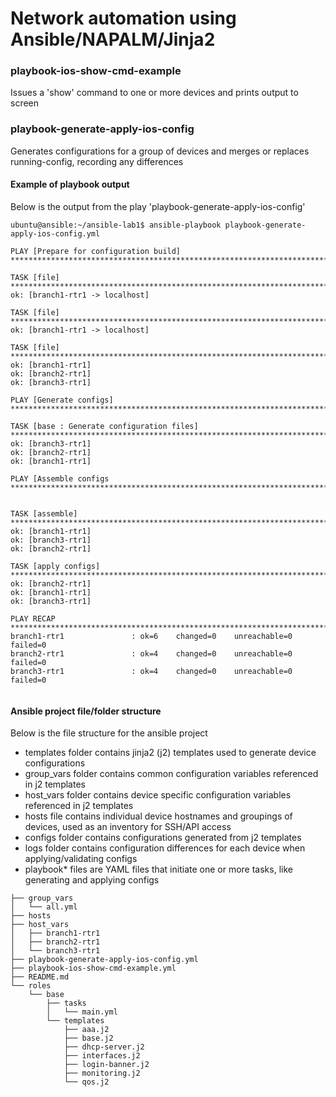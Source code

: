 # Network automation using Ansible/NAPALM/Jinja2

### playbook-ios-show-cmd-example
Issues a 'show' command to one or more devices and prints output to screen

### playbook-generate-apply-ios-config
Generates configurations for a group of devices and merges or replaces running-config, recording any differences

#### Example of playbook output
Below is the output from the play 'playbook-generate-apply-ios-config'   

```
ubuntu@ansible:~/ansible-lab1$ ansible-playbook playbook-generate-apply-ios-config.yml 

PLAY [Prepare for configuration build] 
****************************************************************************

TASK [file] 
****************************************************************************
ok: [branch1-rtr1 -> localhost]

TASK [file] 
****************************************************************************
ok: [branch1-rtr1 -> localhost]

TASK [file] 
****************************************************************************
ok: [branch1-rtr1]
ok: [branch2-rtr1]
ok: [branch3-rtr1]

PLAY [Generate configs] 
****************************************************************************

TASK [base : Generate configuration files] 
****************************************************************************
ok: [branch3-rtr1]
ok: [branch2-rtr1]
ok: [branch1-rtr1]

PLAY [Assemble configs
****************************************************************************


TASK [assemble] 
****************************************************************************
ok: [branch1-rtr1]
ok: [branch3-rtr1]
ok: [branch2-rtr1]

TASK [apply configs] 
****************************************************************************
ok: [branch2-rtr1]
ok: [branch1-rtr1]
ok: [branch3-rtr1]

PLAY RECAP 
****************************************************************************
branch1-rtr1               : ok=6    changed=0    unreachable=0    failed=0   
branch2-rtr1               : ok=4    changed=0    unreachable=0    failed=0   
branch3-rtr1               : ok=4    changed=0    unreachable=0    failed=0 


```

#### Ansible project file/folder structure
Below is the file structure for the ansible project

* templates folder contains jinja2 (j2) templates used to generate device configurations
* group_vars folder contains common configuration variables referenced in j2 templates
* host_vars folder contains device specific configuration variables referenced in j2 templates
* hosts file contains individual device hostnames and groupings of devices, used as an inventory for SSH/API access
* configs folder contains configurations generated from j2 templates
* logs folder contains configuration differences for each device when applying/validating configs
* playbook* files are YAML files that initiate one or more tasks, like generating and applying configs

```.
├── group_vars
│   └── all.yml
├── hosts
├── host_vars
│   ├── branch1-rtr1
│   ├── branch2-rtr1
│   └── branch3-rtr1
├── playbook-generate-apply-ios-config.yml
├── playbook-ios-show-cmd-example.yml
├── README.md
└── roles
    └── base
        ├── tasks
        │   └── main.yml
        └── templates
            ├── aaa.j2
            ├── base.j2
            ├── dhcp-server.j2
            ├── interfaces.j2
            ├── login-banner.j2
            ├── monitoring.j2
            └── qos.j2
```
